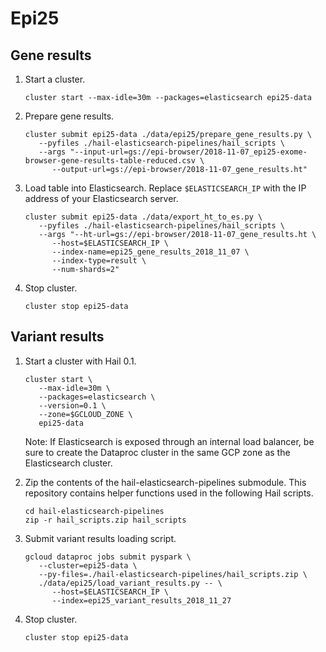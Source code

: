 # Epi25

## Gene results

1. Start a cluster.
   ```shell
   cluster start --max-idle=30m --packages=elasticsearch epi25-data
   ```

2. Prepare gene results.
   ```shell
   cluster submit epi25-data ./data/epi25/prepare_gene_results.py \
      --pyfiles ./hail-elasticsearch-pipelines/hail_scripts \
      --args "--input-url=gs://epi-browser/2018-11-07_epi25-exome-browser-gene-results-table-reduced.csv \
         --output-url=gs://epi-browser/2018-11-07_gene_results.ht"
   ```

3. Load table into Elasticsearch. Replace `$ELASTICSEARCH_IP` with the IP address of your Elasticsearch server.
   ```shell
   cluster submit epi25-data ./data/export_ht_to_es.py \
      --pyfiles ./hail-elasticsearch-pipelines/hail_scripts \
      --args "--ht-url=gs://epi-browser/2018-11-07_gene_results.ht \
         --host=$ELASTICSEARCH_IP \
         --index-name=epi25_gene_results_2018_11_07 \
         --index-type=result \
         --num-shards=2"
   ```

4. Stop cluster.
   ```shell
   cluster stop epi25-data
   ```

## Variant results

1. Start a cluster with Hail 0.1.
   ```shell
   cluster start \
      --max-idle=30m \
      --packages=elasticsearch \
      --version=0.1 \
      --zone=$GCLOUD_ZONE \
      epi25-data
   ```
   Note: If Elasticsearch is exposed through an internal load balancer, be sure to create the Dataproc
   cluster in the same GCP zone as the Elasticsearch cluster.

2. Zip the contents of the hail-elasticsearch-pipelines submodule.
   This repository contains helper functions used in the following Hail scripts.
   ```shell
   cd hail-elasticsearch-pipelines
   zip -r hail_scripts.zip hail_scripts
   ```

3. Submit variant results loading script.
   ```shell
   gcloud dataproc jobs submit pyspark \
      --cluster=epi25-data \
      --py-files=./hail-elasticsearch-pipelines/hail_scripts.zip \
      ./data/epi25/load_variant_results.py -- \
         --host=$ELASTICSEARCH_IP \
         --index=epi25_variant_results_2018_11_27
   ```

4. Stop cluster.
   ```shell
   cluster stop epi25-data
   ```
